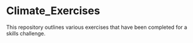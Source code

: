 # Climate_Exercises
This repository outlines various exercises that have been completed for a skills challenge.
